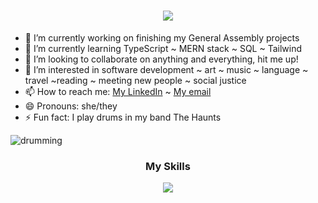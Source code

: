 <h1 align="center">
  <a href="https://git.io/typing-svg">
    <img src="https://readme-typing-svg.herokuapp.com/?font=Righteous&size=35&center=true&vCenter=true&width=500&height=100&duration=4000&lines=Hi+there!+👋;+I'm+Alanna+Swadlow!;+Jr.+Software+Developer;" />
  </a>
</h1>



- 🔭 I’m currently working on finishing my General Assembly projects
- 🌱 I’m currently learning TypeScript ~ MERN stack ~ SQL ~ Tailwind  
- 👯 I’m looking to collaborate on anything and everything, hit me up! 
- 🤔 I’m interested in software development ~ art ~ music ~ language ~ travel ~reading ~ meeting new people ~ social justice
- 📫 How to reach me: [My LinkedIn](https://www.linkedin.com/in/aswadlow/) ~ [My email](aswadlow@gmail.com) 
- 😄 Pronouns: she/they
- ⚡ Fun fact: I play drums in my band The Haunts


![drumming](https://media.giphy.com/media/v1.Y2lkPTc5MGI3NjExYWp0cGg4OG5sOWx4cTFobWZwZWE1bjB3N2M1b2NkbnBzaTFreGt5ZiZlcD12MV9pbnRlcm5hbF9naWZfYnlfaWQmY3Q9Zw/Qw5jac4hmEsY8/giphy.gif)


<h3 align="center">
 My Skills
</h3>
<p align="center">
  <a href="https://skillicons.dev">
    <img src="https://skillicons.dev/icons?i=js,html,css,nodejs,figma,aws,bootstrap,django,express,heroku,mongodb,postgres,py,react,tailwind" />
 </a>
</p>


